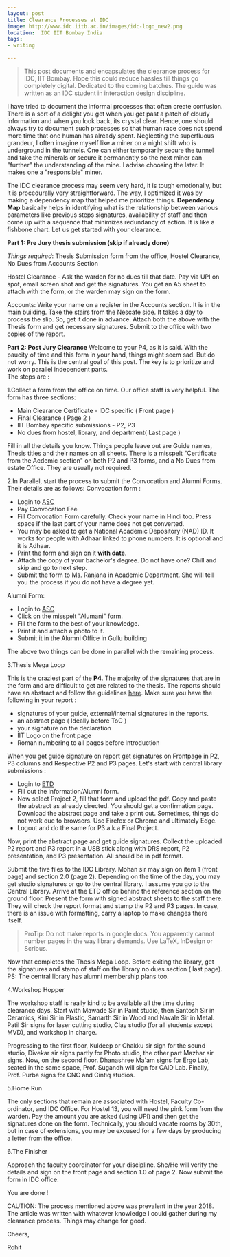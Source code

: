 ```yaml
---
layout: post
title: Clearance Processes at IDC 
image: http://www.idc.iitb.ac.in/images/idc-logo_new2.png
location:  IDC IIT Bombay India
tags:
- writing

---
```


> This post documents and encapsulates the clearance process for IDC, IIT Bombay. Hope this could reduce hassles till things go completely digital. Dedicated to the coming batches. The guide was written as an IDC student in interaction design discipline. 

I have tried to document the informal processes that often create confusion. There is a sort of a delight you get when you get past a patch of cloudy information and when you look back, its crystal clear. Hence, one should always try to document such processes so that human race does not spend more time that one human has already spent. Neglecting the superfluous grandeur, I often imagine myself like a miner on a night shift who is underground in the tunnels. One can either temporarily secure the tunnel and take the minerals or secure it permanently so the next miner can "further" the understanding of the mine. I advise choosing the later. It makes one a "responsible" miner. 

The IDC clearance process may seem very hard, it is tough emotionally, but it is procedurally very straightforward. The way, I optimized it was by making a dependency map that helped me prioritize things. **Dependency Map** basically helps in identifying what is the relationship between various parameters like previous steps signatures, availability of staff and then come up with a sequence that minimizes redundancy of action. It is like a fishbone chart. Let us get started with your clearance.

**Part 1: Pre Jury thesis submission (skip if already done)**

*Things required*: Thesis Submission form from the office, Hostel Clearance, No Dues from Accounts Section

Hostel Clearance - Ask the warden for no dues till that date. Pay via UPI on spot, email screen shot and get the signatures. You get an A5 sheet to attach with the form, or the warden may sign on the form.

Accounts: Write your name on a register in the Accounts section. It is in the main building. Take the stairs from the Nescafe side. It takes a day to process the slip. So, get it done in advance. 
Attach both the above with the Thesis form and get necessary signatures. Submit to the office with two copies of the report.


**Part 2: Post Jury Clearance**
Welcome to your P4, as it is said. With the paucity of time and this form in your hand, things might seem sad. But do not worry. This is the central goal of this post. The key is to prioritize and work on parallel independent parts.  
The steps are :

1.Collect a form from the office on time. Our office staff is very helpful. The form has three sections:

- Main Clearance Certificate - IDC specific ( Front page ) 
- Final Clearance ( Page 2 )
- IIT Bombay specific submissions - P2, P3
- No dues from hostel, library, and department( Last page )

Fill in all the details you know. Things people leave out are Guide names, Thesis titles and their names on all sheets. There is a misspelt "Certificate from the Acdemic section" on both  P2 and P3 forms, and a No Dues from estate Office. They are usually not required. 

2.In Parallel,  start the process to submit the Convocation and Alumni Forms. Their details are as follows: 
Convocation form : 

- Login to [ASC](https://portal.iitb.ac.in/asc/Login)
- Pay Convocation Fee 
- Fill Convocation Form carefully. Check your name in Hindi too. Press space if the last part of your name does not get converted.  
- You may be asked to get a National Academic Depository (NAD) ID. It works for people with Adhaar linked to phone numbers. It is optional and it is Adhaar. 
- Print the form and sign on it **with date**. 
- Attach the copy of your bachelor's degree. Do not have one? Chill and skip and go to next step.
- Submit the form to Ms. Ranjana in Academic Department. She will tell you the process if you do not have a degree yet.

Alumni Form: 

- Login to [ASC](https://portal.iitb.ac.in/asc/Login)
- Click on the misspelt "Alumani" form.
- Fill the form to the best of your knowledge.
- Print it and attach a photo to it.
- Submit it in the Alumni Office in Gullu building

The above two things can be done in parallel with the remaining process.

3.Thesis Mega Loop

   This is the craziest part of the **P4**. The majority of the signatures that are in the form and are difficult to get are related to the thesis. The reports should have an abstract and follow the guidelines [here](http://etd.library.iitb.ac.in/etd/faq_s.jsp). Make sure you have the following in your report :
- signatures of your guide, external/internal signatures in the reports. 
- an abstract page ( Ideally before ToC )
- your signature on the declaration
- IIT Logo on the front page
- Roman numbering to all pages before Introduction

When you get guide signature on report get signatures on Frontpage in P2, P3 columns and Respective P2 and P3 pages.  Let's start with central library submissions :

- Login to [ETD](http://etd.library.iitb.ac.in/etd/index.jsp)
- Fill out the information/Alumni form.
- Now select Project 2, fill that form and upload the pdf. Copy and paste the abstract as already directed. You should get a confirmation page. Download the abstract page and take a print out. Sometimes, things do not work due to browsers. Use Firefox or Chrome and ultimately Edge. 
- Logout and do the same for P3 a.k.a Final Project. 

Now, print the abstract page and get guide signatures. Collect the uploaded P2 report and P3 report in a USB stick along with DRS report, P2 presentation, and P3 presentation. All should be in pdf format. 

Submit the five files to the IDC Library. Mohan sir may sign on item 1 (front page) and section 2.0 (page 2). Depending on the time of the day, you may get studio signatures or go to the central library. I assume you go to the Central Library. Arrive at the ETD office behind the reference section on the ground floor. Present the form with signed abstract sheets to the staff there. They will check the report format and stamp the P2 and P3 pages. In case, there is an issue with formatting, carry a laptop to make changes there itself. 
> ProTip: Do not make reports in google docs. You apparently cannot number pages in the way library demands. Use LaTeX, InDesign or Scribus.

Now that completes the Thesis Mega Loop. Before exiting the library, get the signatures and stamp of staff on the library no dues section ( last page). PS: The central library has alumni membership plans too. 

4.Workshop Hopper

The workshop staff is really kind to be available all the time during clearance days. Start with Mawade Sir in Paint studio, then Santosh Sir in Ceramics, Kini Sir in Plastic, Samarth Sir in Wood and Navale Sir in Metal. Patil Sir signs for laser cutting studio, Clay studio (for all students except MVD), and workshop in charge.

Progressing to the first floor, Kuldeep or Chakku sir sign for the sound studio, Divekar sir signs partly for Photo studio, the other part Mazhar sir signs. Now, on the second floor. Dhanashree Ma'am signs for Ergo Lab, seated in the same space, Prof. Sugandh will sign for CAID Lab. Finally, Prof. Purba signs for CNC and Cintiq studios. 

5.Home Run 

The only sections that remain are associated with Hostel, Faculty Co-ordinator, and IDC Office. For Hostel 13, you will need the pink form from the warden. Pay the amount you are asked (using UPI) and then get the signatures done on the form. Technically, you should vacate rooms by 30th, but in case of extensions, you may be excused for a few days by producing a letter from the office.

6.The Finisher

Approach the faculty coordinator for your discipline. She/He will verify the details and sign on the front page and section 1.0 of page 2. Now submit the form in IDC office. 

You are done ! 

CAUTION: The process mentioned above was prevalent in the year 2018. The article was written with whatever knowledge I could gather during my clearance process. Things may change for good.

    

Cheers,

Rohit


      
